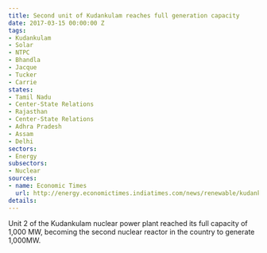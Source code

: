 ```yaml
---
title: Second unit of Kudankulam reaches full generation capacity
date: 2017-03-15 00:00:00 Z
tags:
- Kudankulam
- Solar
- NTPC
- Bhandla
- Jacque
- Tucker
- Carrie
states:
- Tamil Nadu
- Center-State Relations
- Rajasthan
- Center-State Relations
- Adhra Pradesh
- Assam
- Delhi
sectors:
- Energy
subsectors:
- Nuclear
sources:
- name: Economic Times
  url: http://energy.economictimes.indiatimes.com/news/renewable/kudankulam-unit-2-generates-full-power/57587188
details: 
---
```


Unit 2 of the Kudankulam nuclear power plant reached its full capacity of 1,000 MW, becoming the second nuclear reactor in the country to generate 1,000MW.
